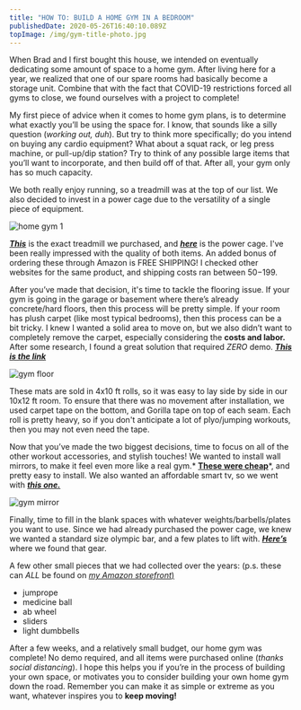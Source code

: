 ```yaml
---
title: "HOW TO: BUILD A HOME GYM IN A BEDROOM"
publishedDate: 2020-05-26T16:40:10.089Z
topImage: /img/gym-title-photo.jpg
---
```

When Brad and I first bought this house, we intended on eventually dedicating some amount of space to a home gym. After living here for a year, we realized that one of our spare rooms had basically become a storage unit. Combine that with the fact that COVID-19 restrictions forced all gyms to close, we found ourselves with a project to complete!

My first piece of advice when it comes to home gym plans, is to determine what exactly you’ll be using the space for. I know, that sounds like a silly question (*working out, duh*). But try to think more specifically; do you intend on buying any cardio equipment? What about a squat rack, or leg press machine, or pull-up/dip station? Try to think of any possible large items that you’ll want to incorporate, and then build off of that. After all, your gym only has so much capacity.

We both really enjoy running, so a treadmill was at the top of our list. We also decided to invest in a power cage due to the versatility of a single piece of equipment. 

![home gym 1](/img/gym-.jpg "lifestyle-home gym 1")

***[This](https://www.amazon.com/dp/B07JRHWDP9?ref=fioa_ctp_dp_sh_ss_dk&tag=aiponsite-20&link=ic7)*** is the exact treadmill we purchased, and ***[here](https://www.amazon.com/dp/B07FBDVJN5?ref=fioa_ctp_dp_sh_ss_dk&tag=aiponsite-20&link=ic7)*** is the power cage. I've been really impressed with the quality of both items. An added bonus of ordering these through Amazon is FREE SHIPPING! I checked other websites for the same product, and shipping costs ran between $50-$199.

After you’ve made that decision, it's time to tackle the flooring issue. If your gym is going in the garage or basement where there’s already concrete/hard floors, then this process will be pretty simple. If your room has plush carpet (like most typical bedrooms), then this process can be a bit tricky. I knew I wanted a solid area to move on, but we also didn’t want to completely remove the carpet, especially considering the **costs and labor.** After some research, I found a great solution that required *ZERO* demo. ***[This is the link](https://www.ebay.com/itm/FlooringInc-Rubber-Mats-Quality-Home-Gym-Flooring-Equipment-Mats-4ft-x10ft/290624400742?ssPageName=STRK%3AMEBIDX%3AIT&var=591489711400&_trksid=p2057872.m2749.l2649)***

![gym floor](/img/gym-flooring.jpg "lifestyle-gym floor")

These mats are sold in 4x10 ft rolls, so it was easy to lay side by side in our 10x12 ft room. To ensure that there was no movement after installation, we used carpet tape on the bottom, and Gorilla tape on top of each seam. Each roll is pretty heavy, so if you don't anticipate a lot of plyo/jumping workouts, then you may not even need the tape.

Now that you’ve made the two biggest decisions, time to focus on all of the other workout accessories, and stylish touches! We wanted to install wall mirrors, to make it feel even more like a real gym.* **[These were cheap](https://www.homedepot.com/p/Glacier-Bay-36-in-W-x-60-in-L-Polished-Edge-Bath-Mirror-81178/205513132)***, and pretty easy to install. We also wanted an affordable smart tv, so we went with ***[this one.](https://www.amazon.com/dp/B07JK98NNQ/)***

![gym mirror](/img/gym-mirror.jpg "lifestyle-gym mirror")

Finally, time to fill in the blank spaces with whatever weights/barbells/plates you want to use. Since we had already purchased the power cage, we knew we wanted a standard size olympic bar, and a few plates to lift with. ***[Here’s](http://extremetrainingequipment.com)*** where we found that gear.

A few other small pieces that we had collected over the years: (p.s. these can *ALL* be found on [*my Amazon storefront*)](https://www.amazon.com/shop/move.with.madeline?ref=cm_sw_em_r_inf_own_move.with.madeline_dp_MhzwxQA80tIye)

* jumprope
* medicine ball
* ab wheel
* sliders
* light dumbbells





After a few weeks, and a relatively small budget, our home gym was complete! No demo required, and all items were purchased online (*thanks social distancing*). I hope this helps you if you’re in the process of building your own space, or motivates you to consider building your own home gym down the road. Remember you can make it as simple or extreme as you want, whatever inspires you to **keep moving!**